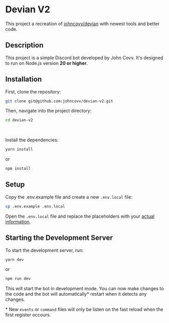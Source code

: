 # Devian V2

This project a recreation of [johncovv/devian](http://github.com/johncovv/devian) with newest tools and better code.

## Description

This project is a simple Discord bot developed by John Covv. It's designed to run on Node.js version **20 or higher**.

## Installation

First, clone the repository:

```bash
git clone git@github.com:johncovv/devian-v2.git
```

Then, navigate into the project directory:

```bash
cd devian-v2
```
<br/>

Install the dependencies:

```bash
yarn install
```
or
```bash
npm install
```

## Setup

Copy the .env.example file and create a new `.env.local` file:

```bash
cp .env.example .env.local
```

Open the `.env.local` file and replace the placeholders with your [actual information](https://discordjs.guide/preparations/setting-up-a-bot-application.html#creating-your-bot).

## Starting the Development Server

To start the development server, run:

```bash
yarn dev
```
or
```bash
npm run dev
```

This will start the bot in development mode. You can now make changes to the code and the bot will automatically\* restart when it detects any changes.


\* New `events` or `command` files will only be listen on the fast reload when the first register occours.